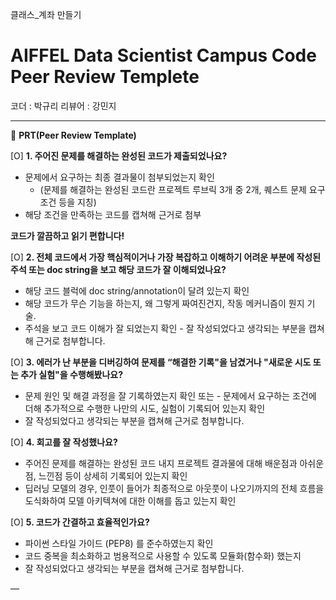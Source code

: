 클래스_계좌 만들기

# AIFFEL Data Scientist Campus Code Peer Review Templete 

코더 : 박규리
리뷰어 : 강민지

--- 
🔑 **PRT(Peer Review Template)** 

[O] **1. 주어진 문제를 해결하는 완성된 코드가 제출되었나요?** 
- 문제에서 요구하는 최종 결과물이 첨부되었는지 확인 
	- (문제를 해결하는 완성된 코드란 프로젝트 루브릭 3개 중 2개, 퀘스트 문제 요구조건 등을 지칭) 
- 해당 조건을 만족하는 코드를 캡쳐해 근거로 첨부 

**코드가 깔끔하고 읽기 편합니다!**


[O] **2. 전체 코드에서 가장 핵심적이거나 가장 복잡하고 이해하기 어려운 부분에 작성된 주석 또는 doc string을 보고 해당 코드가 잘 이해되었나요?**
- 해당 코드 블럭에 doc string/annotation이 달려 있는지 확인 
- 해당 코드가 무슨 기능을 하는지, 왜 그렇게 짜여진건지, 작동 메커니즘이 뭔지 기술. 
- 주석을 보고 코드 이해가 잘 되었는지 확인 - 잘 작성되었다고 생각되는 부분을 캡쳐해 근거로 첨부합니다. 


[O] **3. 에러가 난 부분을 디버깅하여 문제를 “해결한 기록"을 남겼거나 "새로운 시도 또는 추가 실험"을 수행해봤나요?** 
- 문제 원인 및 해결 과정을 잘 기록하였는지 확인 또는 - 문제에서 요구하는 조건에 더해 추가적으로 수행한 나만의 시도, 실험이 기록되어 있는지 확인 
- 잘 작성되었다고 생각되는 부분을 캡쳐해 근거로 첨부합니다. 


[O] **4. 회고를 잘 작성했나요?** 
- 주어진 문제를 해결하는 완성된 코드 내지 프로젝트 결과물에 대해 배운점과 아쉬운점, 느낀점 등이 상세히 기록되어 있는지 확인 
- 딥러닝 모델의 경우, 인풋이 들어가 최종적으로 아웃풋이 나오기까지의 전체 흐름을 도식화하여 모델 아키텍쳐에 대한 이해를 돕고 있는지 확인 

[O] **5. 코드가 간결하고 효율적인가요?** 
- 파이썬 스타일 가이드 (PEP8) 를 준수하였는지 확인 
- 코드 중복을 최소화하고 범용적으로 사용할 수 있도록 모듈화(함수화) 했는지 
- 잘 작성되었다고 생각되는 부분을 캡쳐해 근거로 첨부합니다.

—

